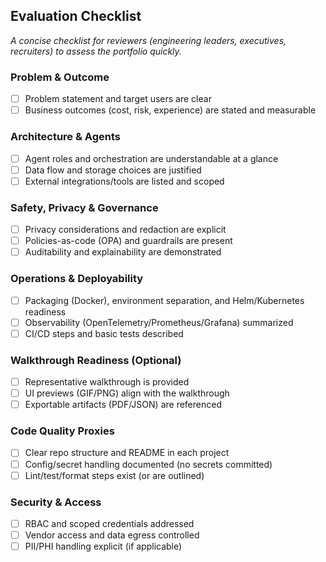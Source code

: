 ## Evaluation Checklist
*A concise checklist for reviewers (engineering leaders, executives, recruiters) to assess the portfolio quickly.*

### Problem & Outcome
- [ ] Problem statement and target users are clear
- [ ] Business outcomes (cost, risk, experience) are stated and measurable

### Architecture & Agents
- [ ] Agent roles and orchestration are understandable at a glance
- [ ] Data flow and storage choices are justified
- [ ] External integrations/tools are listed and scoped

### Safety, Privacy & Governance
- [ ] Privacy considerations and redaction are explicit
- [ ] Policies-as-code (OPA) and guardrails are present
- [ ] Auditability and explainability are demonstrated

### Operations & Deployability
- [ ] Packaging (Docker), environment separation, and Helm/Kubernetes readiness
- [ ] Observability (OpenTelemetry/Prometheus/Grafana) summarized
- [ ] CI/CD steps and basic tests described

### Walkthrough Readiness (Optional)
- [ ] Representative walkthrough is provided
- [ ] UI previews (GIF/PNG) align with the walkthrough
- [ ] Exportable artifacts (PDF/JSON) are referenced

### Code Quality Proxies
- [ ] Clear repo structure and README in each project
- [ ] Config/secret handling documented (no secrets committed)
- [ ] Lint/test/format steps exist (or are outlined)

### Security & Access
- [ ] RBAC and scoped credentials addressed
- [ ] Vendor access and data egress controlled
- [ ] PII/PHI handling explicit (if applicable)
